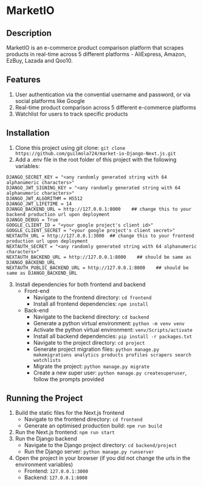 # MarketIO

## Description
MarketIO is an e-commerce product comparison platform that scrapes products in real-time across 5 different platforms - AliExpress, Amazon, EzBuy, Lazada and Qoo10.

## Features
1. User authentication via the convential username and password, or via social platforms like Google
2. Real-time product comparison across 5 different e-commerce platforms
3. Watchlist for users to track specific products

## Installation
1. Clone this project using git clone: ````git clone https://github.com/guilmola724/market-io-Django-Next.js.git````
2. Add a .env file in the root folder of this project with the following variables:
````
DJANGO_SECRET_KEY = "<any randomly generated string with 64 alphanumeric characters>"
DJANGO_JWT_SIGNING_KEY = "<any randomly generated string with 64 alphanumeric characters>"
DJANGO_JWT_ALGORITHM = HS512
DJANGO_JWT_LIFETIME = 14
DJANGO_BACKEND_URL = http://127.0.0.1:8000    ## change this to your backend production url upon deployment
DJANGO_DEBUG = True
GOOGLE_CLIENT_ID = "<your google project's client id>"
GOOGLE_CLIENT_SECRET = "<your google project's client secret>"
NEXTAUTH_URL = http://127.0.0.1:3000  ## change this to your frontend production url upon deployment
NEXTAUTH_SECRET = "<any randomly generated string with 64 alphanumeric characters>"
NEXTAUTH_BACKEND_URL = http://127.0.0.1:8000    ## should be same as DJANGO_BACKEND_URL
NEXTAUTH_PUBLIC_BACKEND_URL = http://127.0.0.1:8000    ## should be same as DJANGO_BACKEND_URL
````
3. Install dependencies for both frontend and backend
    - Front-end
        - Navigate to the frontend directory: ````cd frontend````
        - Install all frontend dependencies: ````npm install````
    - Back-end
        - Navigate to the backend directory: ````cd backend````
        - Generate a python virtual environment: ````python -m venv venv````
        - Activate the python virtual environment: ````venv/Scripts/activate````
        - Install all backend dependencies: ````pip install -r packages.txt````
        - Navigate to the project directory: ````cd project````
        - Generate project migration files: ````python manage.py makemigrations analytics products profiles scrapers search watchlists````
        - Migrate the project: ````python manage.py migrate````
        - Create a new super user: ````python manage.py createsuperuser````, follow the prompts provided

## Running the Project
1. Build the static files for the Next.js frontend
    - Navigate to the frontend directory: ````cd frontend````
    - Generate an optimised production build: ````npm run build````
2. Run the Next.js frontend: ````npm run start````
3. Run the Django backend
    - Navigate to the Django project directory: ````cd backend/project````
    - Run the Django server: ````python manage.py runserver````
4. Open the project in your browser (if you did not change the urls in the environment variables)
    - Frontend: ````127.0.0.1:3000````
    - Backend: ````127.0.0.1:8000````
